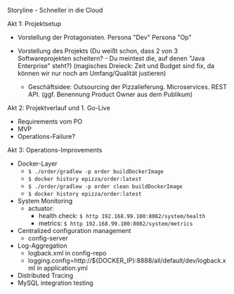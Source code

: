 Storyline - Schneller in die Cloud

Akt 1: Projektsetup

- Vorstellung der Protagonisten.
  Persona "Dev"
  Persona "Op"
- Vorstellung des Projekts
  (Du weißt schon, dass 2 von 3 Softwareprojekten scheitern? - Du meintest die, auf denen "Java Enterprise" steht?)
  (magisches Dreieck: Zeit und Budget sind fix, da können wir nur noch am Umfang/Qualität justieren)

  - Geschäftsidee: Outsourcing der Pizzalieferung. Microservices. REST API.
  (ggf. Benennung Product Owner aus dem Publikum)


Akt 2: Projektverlauf und 1. Go-Live

- Requirements vom PO
- MVP
- Operations-Failure?

Akt 3: Operations-Improvements

- Docker-Layer
  - `$ ./order/gradlew -p order buildDockerImage`
  - `$ docker history epizza/order:latest`
  - `$ ./order/gradlew -p order clean buildDockerImage`
  - `$ docker history epizza/order:latest`
- System Monitoring
  - actuator:
    - health check: `$ http 192.168.99.100:8082/system/health`
    - metrics: `$ http 192.168.99.100:8082/system/metrics` 
- Centralized configuration management
  - config-server
- Log-Aggregation
  - logback.xml in config-repo
  - logging.config=http://${DOCKER_IP}:8888/all/default/dev/logback.xml in application.yml
- Distributed Tracing
- MySQL integration testing
